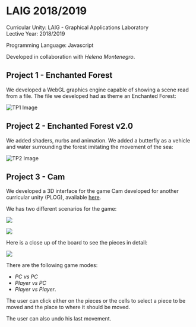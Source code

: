 # LAIG 2018/2019

Curricular Unity: LAIG - Graphical Applications Laboratory <br>
Lective Year: 2018/2019

Programming Language: Javascript <br>


Developed in collaboration with *Helena Montenegro*.

## Project 1 - Enchanted Forest

We developed a WebGL graphics engine capable of showing a scene read from a file. The file we developed had as theme an Enchanted Forest:

![TP1 Image](https://github.com/SmilingOwl/LAIG-18_19/blob/master/img/tp1_2.JPG)

## Project 2 - Enchanted Forest v2.0

We added shaders, nurbs and animation. We added a butterfly as a vehicle and water surrounding the forest imitating the movement of the sea:

![TP2 Image](https://github.com/SmilingOwl/LAIG-18_19/blob/master/img/tp2.jpg)

## Project 3 - Cam

We developed a 3D interface for the game Cam developed for another curricular unity (PLOG), available [here](https://github.com/helenaMontenegro/PLOG-18-19).

We has two different scenarios for the game:

![](https://github.com/SmilingOwl/LAIG-18_19/blob/master/img/LAIG3_T6_G04_2.JPG)

![](https://github.com/SmilingOwl/LAIG-18_19/blob/master/img/LAIG3_T6_G04_3.JPG)

Here is a close up of the board to see the pieces in detail:

![](https://github.com/SmilingOwl/LAIG-18_19/blob/master/img/LAIG3_T6_G04_1.JPG)


There are the following game modes:
* *PC vs PC*
* *Player vs PC*
* *Player vs Player*. 

The user can click either on the pieces or the cells to select a piece to be moved and the place to where it should be moved.

The user can also undo his last movement.
